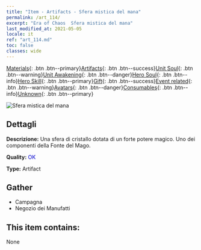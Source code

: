 ```yaml
---
title: "Item - Artifacts - Sfera mistica del mana"
permalink: /art_114/
excerpt: "Era of Chaos  Sfera mistica del mana"
last_modified_at: 2021-05-05
locale: it
ref: "art_114.md"
toc: false
classes: wide
---
```

 [Materials](/ItemsIT/){: .btn .btn--primary}[Artifacts](/ItemsIT/Artifacts/){: .btn .btn--success}[Unit Soul](/ItemsIT/UnitSoul/){: .btn .btn--warning}[Unit Awakening](/ItemsIT/UnitAwakening/){: .btn .btn--danger}[Hero Soul](/ItemsIT/HeroSoul/){: .btn .btn--info}[Hero Skill](/ItemsIT/HeroSkill/){: .btn .btn--primary}[Gift](/ItemsIT/Gift/){: .btn .btn--success}[Event related](/ItemsIT/Events/){: .btn .btn--warning}[Avatars](/ItemsIT/Avatars/){: .btn .btn--danger}[Consumables](/ItemsIT/Consumables/){: .btn .btn--info}[Unknown](/ItemsIT/Unknown/){: .btn .btn--primary}

 ![Sfera mistica del mana](/images/t/artifact_40213.png)

## Dettagli
 **Descrizione:** Una sfera di cristallo dotata di un forte potere magico. Uno dei componenti della Fonte del Mago.

 **Quality:** <span style="color: #0000CD">OK</span>

 **Type:** Artifact

## Gather

*    Campagna 
*    Negozio dei Manufatti 

## This item contains:

  None

